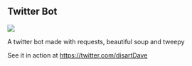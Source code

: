 ## Twitter Bot

![](https://rcicesi.files.wordpress.com/2015/04/twython1.jpg)

A twitter bot made with requests, beautiful soup and tweepy

See it in action at <https://twitter.com/disartDave>
